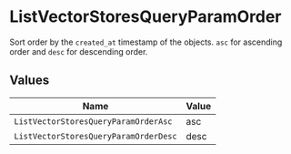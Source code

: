 # ListVectorStoresQueryParamOrder

Sort order by the `created_at` timestamp of the objects. `asc` for ascending order and `desc` for descending order.



## Values

| Name                                  | Value                                 |
| ------------------------------------- | ------------------------------------- |
| `ListVectorStoresQueryParamOrderAsc`  | asc                                   |
| `ListVectorStoresQueryParamOrderDesc` | desc                                  |